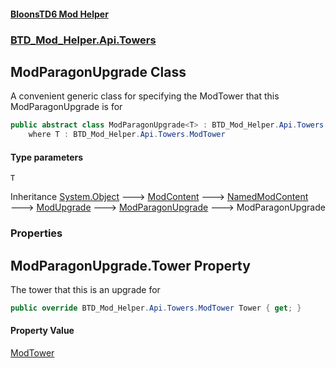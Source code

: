 #### [BloonsTD6 Mod Helper](index.md 'index')
### [BTD_Mod_Helper.Api.Towers](index.md#BTD_Mod_Helper.Api.Towers 'BTD_Mod_Helper.Api.Towers')

## ModParagonUpgrade<T> Class

A convenient generic class for specifying the ModTower that this ModParagonUpgrade is for

```csharp
public abstract class ModParagonUpgrade<T> : BTD_Mod_Helper.Api.Towers.ModParagonUpgrade
    where T : BTD_Mod_Helper.Api.Towers.ModTower
```
#### Type parameters

<a name='BTD_Mod_Helper.Api.Towers.ModParagonUpgrade_T_.T'></a>

`T`

Inheritance [System.Object](https://docs.microsoft.com/en-us/dotnet/api/System.Object 'System.Object') &#129106; [ModContent](BTD_Mod_Helper.Api.ModContent.md 'BTD_Mod_Helper.Api.ModContent') &#129106; [NamedModContent](BTD_Mod_Helper.Api.NamedModContent.md 'BTD_Mod_Helper.Api.NamedModContent') &#129106; [ModUpgrade](BTD_Mod_Helper.Api.Towers.ModUpgrade.md 'BTD_Mod_Helper.Api.Towers.ModUpgrade') &#129106; [ModParagonUpgrade](BTD_Mod_Helper.Api.Towers.ModParagonUpgrade.md 'BTD_Mod_Helper.Api.Towers.ModParagonUpgrade') &#129106; ModParagonUpgrade<T>
### Properties

<a name='BTD_Mod_Helper.Api.Towers.ModParagonUpgrade_T_.Tower'></a>

## ModParagonUpgrade<T>.Tower Property

The tower that this is an upgrade for

```csharp
public override BTD_Mod_Helper.Api.Towers.ModTower Tower { get; }
```

#### Property Value
[ModTower](BTD_Mod_Helper.Api.Towers.ModTower.md 'BTD_Mod_Helper.Api.Towers.ModTower')